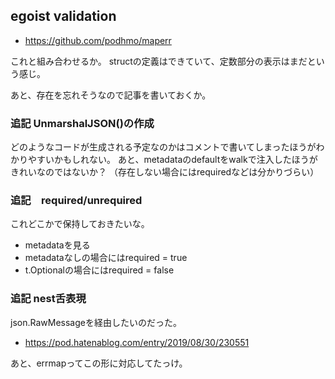 ## egoist validation

- https://github.com/podhmo/maperr

これと組み合わせるか。
structの定義はできていて、定数部分の表示はまだという感じ。

あと、存在を忘れそうなので記事を書いておくか。

### 追記 UnmarshalJSON()の作成

どのようなコードが生成される予定なのかはコメントで書いてしまったほうがわかりやすいかもしれない。
あと、metadataのdefaultをwalkで注入したほうがきれいなのではないか？
（存在しない場合にはrequiredなどは分かりづらい）

### 追記　required/unrequired

これどこかで保持しておきたいな。

- metadataを見る
- metadataなしの場合にはrequired = true
- t.Optionalの場合にはrequired = false

### 追記 nest舌表現

json.RawMessageを経由したいのだった。

- https://pod.hatenablog.com/entry/2019/08/30/230551

あと、errmapってこの形に対応してたっけ。


